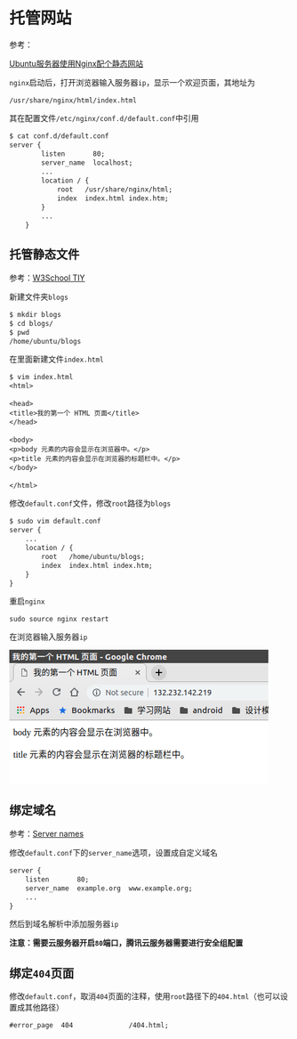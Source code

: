 
# 托管网站

参考：

[Ubuntu服务器使用Nginx配个静态网站](https://www.jianshu.com/p/a7603c86811b)

`nginx`启动后，打开浏览器输入服务器`ip`，显示一个欢迎页面，其地址为

    /usr/share/nginx/html/index.html

其在配置文件`/etc/nginx/conf.d/default.conf`中引用

    $ cat conf.d/default.conf
    server {
            listen       80;
            server_name  localhost;
            ...
            location / {
                root   /usr/share/nginx/html;
                index  index.html index.htm;
            }
            ...
        }

## 托管静态文件

参考：[W3School TIY](http://www.w3school.com.cn/tiy/t.asp?f=html_basic)

新建文件夹`blogs`

    $ mkdir blogs
    $ cd blogs/
    $ pwd
    /home/ubuntu/blogs

在里面新建文件`index.html`

    $ vim index.html
    <html>

    <head>
    <title>我的第一个 HTML 页面</title>
    </head>

    <body>
    <p>body 元素的内容会显示在浏览器中。</p>
    <p>title 元素的内容会显示在浏览器的标题栏中。</p>
    </body>

    </html>

修改`default.conf`文件，修改`root`路径为`blogs`

    $ sudo vim default.conf
    server {
        ...
        location / {
            root   /home/ubuntu/blogs;
            index  index.html index.htm;
        }
    }

重启`nginx`

    sudo source nginx restart

在浏览器输入服务器`ip`

![](./imgs/first-index.png)

## 绑定域名

参考：[Server names](https://nginx.org/en/docs/http/server_names.html)

修改`default.conf`下的`server_name`选项，设置成自定义域名

    server {
        listen       80;
        server_name  example.org  www.example.org;
        ...
    }

然后到域名解析中添加服务器`ip`

**注意：需要云服务器开启`80`端口，腾讯云服务器需要进行安全组配置**

## 绑定`404`页面

修改`default.conf`，取消`404`页面的注释，使用`root`路径下的`404.html`（也可以设置成其他路径）

    #error_page  404              /404.html;